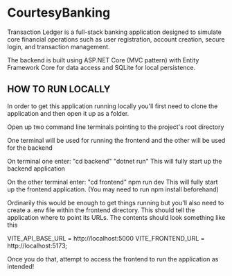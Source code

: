 ﻿# CourtesyBanking

Transaction Ledger is a full-stack banking application designed to simulate core financial operations such as user registration, account creation, secure login, and transaction management.

The backend is built using ASP.NET Core (MVC pattern) with Entity Framework Core for data access and SQLite for local persistence.

## HOW TO RUN LOCALLY

In order to get this application running locally you'll first need to clone the application
and then open it up as a folder.

Open up two command line terminals pointing to the project's root directory

One terminal will be used for running the frontend and the other will be used for the backend

On terminal one enter:
  "cd backend"
  "dotnet run"
  This will fully start up the backend application

On the other terminal enter:
  "cd frontend"
  npm run dev
  This will fully start up the frontend application.
  (You may need to run npm install beforehand)

Ordinarily this would be enough to get things running but you'll also need to create a .env file within the frontend directory.
This should tell the application where to point its URLs. The contents should look something like this

VITE_API_BASE_URL = http://localhost:5000
VITE_FRONTEND_URL = http://localhost:5173;


Once you do that, attempt to access the frontend to run the application as intended!
